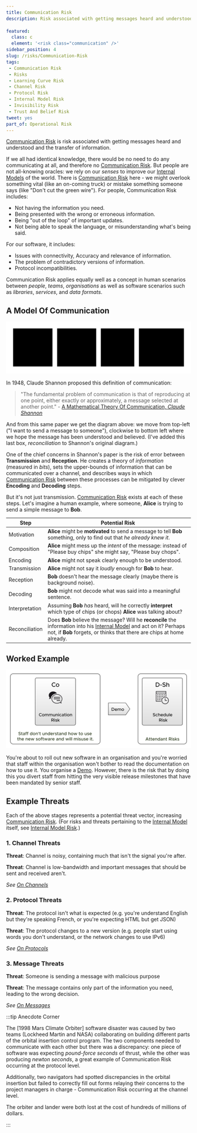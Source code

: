 ```yaml
---
title: Communication Risk
description: Risk associated with getting messages heard and understood and the transfer of information.

featured: 
  class: c
  element: '<risk class="communication" />'
sidebar_position: 4
slug: /risks/Communication-Risk
tags:
 - Communication Risk
 - Risks
 - Learning Curve Risk
 - Channel Risk
 - Protocol Risk
 - Internal Model Risk
 - Invisibility Risk
 - Trust And Belief Risk
tweet: yes
part_of: Operational Risk
---
```


<RiskIntro fm={frontMatter} />

[Communication Risk](/tags/Communication-Risk) is risk associated with getting messages heard and understood and the transfer of information.   

If we all had identical knowledge, there would be no need to do any communicating at all, and therefore no [Communication Risk](/tags/Communication-Risk).   But people are not all-knowing oracles:  we rely on our _senses_ to improve our [Internal Models](/tags/Internal-Model) of the world. There is [Communication Risk](/tags/Communication-Risk) here - we might overlook something vital (like an on-coming truck) or mistake something someone says (like "Don't cut the green wire").  For people, Communication Risk includes:

 - Not having the information you need.
 - Being presented with the wrong or erroneous information.
 - Being "out of the loop" of important updates.
 - Not being able to speak the language, or misunderstanding what's being said.

For our software, it includes:
 
 - Issues with connectivity, Accuracy and relevance of information.
 - The problem of contradictory versions of information.
 - Protocol incompatibilities.
 
Communication Risk applies equally well as a concept in human scenarios between _people_, _teams_, _organisations_ as well as software scenarios such as _libraries_, _services_, and _data formats_.

## A Model Of Communication

![Communication Risk, broken into four areas (Shannon's Model)](/img/generated/risks/communication/communication_2.svg)

In 1948, Claude Shannon proposed this definition of communication:

> "The fundamental problem of communication is that of reproducing at one point, either exactly or approximately, a message selected at another point." - [A Mathematical Theory Of Communication, _Claude Shannon_](https://en.wikipedia.org/wiki/A_Mathematical_Theory_of_Communication)  

And from this same paper we get the diagram above:  we move from top-left ("I want to send a message to someone"), clockwise to bottom left where we hope the message has been understood and believed.  (I've added this last box, _reconciliation_ to Shannon's original diagram.)

One of the chief concerns in Shannon's paper is the risk of error between **Transmission** and **Reception**.  He creates a theory of _information_ (measured in _bits_), sets the upper-bounds of information that can be communicated over a channel, and describes ways in which [Communication Risk](/tags/Communication-Risk) between these processes can be mitigated by clever **Encoding** and **Decoding** steps.

But it's not just transmission.  [Communication Risk](/tags/Communication-Risk) exists at each of these steps.  Let's imagine a human example, where someone, **Alice** is trying to send a simple message to **Bob**.

|Step                  |Potential Risk                                           |
|----------------------|---------------------------------------------------------|
|Motivation            | **Alice** might be **motivated** to send a message to tell **Bob** something, only to find out that _he already knew it_. |
|Composition           | **Alice** might mess up the _intent_ of the message: instead of "Please buy chips" she might say, "Please buy chops". |
|Encoding              | **Alice** might not speak clearly enough to be understood. |
|Transmission          | **Alice** might not say it _loudly_ enough for **Bob** to hear. | 
|Reception             | **Bob** doesn't hear the message clearly (maybe there is background noise). |
|Decoding              | **Bob** might not decode what was said into a meaningful sentence. |
|Interpretation        | Assuming **Bob** _has_ heard, will he correctly **interpret**  which type of chips (or chops) **Alice** was talking about? |
|Reconciliation        | Does **Bob** believe the message?  Will he **reconcile** the information into his [Internal Model](/tags/Internal-Model) and act on it?  Perhaps not, if **Bob** forgets, or thinks that there are chips at home already.|

## Worked Example

![A Demo Helps Overcome Communication Risk](/img/generated/risks/posters/communication-risk.svg) 

You're about to roll out new software in an organisation and you're worried that staff within the organisation won't bother to read the documentation on how to use it.  You organise a [Demo](/tags/Demo).  However, there is the risk that by doing this you divert staff from hitting the very visible release milestones that have been mandated by senior staff. 

## Example Threats

Each of the above stages represents a potential threat vector, increasing [Communication Risk](/tags/Communication-Risk).  (For risks and threats pertaining to the [Internal Model](/tags/Internal-Model) itself, see [Internal Model Risk](/tags/Internal-Model-Risk).)

### 1. Channel Threats

**Threat**: Channel is noisy, containing much that isn't the signal you're after.  

**Threat**: Channel is low-bandwidth and important messages that should be sent and received aren't.

_See [On Channels](On-Channels)_

### 2. Protocol Threats

**Threat**: The protocol isn't what is expected (e.g. you're understand English but they're speaking French, or you're expecting HTML but get JSON)

**Threat**:  The protocol changes to a new version (e.g. people start using words you don't understand, or the network changes to use IPv6) 

_See [On Protocols](On-Protocols)_

### 3. Message Threats

**Threat**: Someone is sending a message with malicious purpose

**Threat**: The message contains only part of the information you need, leading to the wrong decision.

_See [On Messages](On-Messages)_

:::tip Anecdote Corner

The [1998 Mars Climate Orbiter] software disaster was caused by two teams (Lockheed Martin and NASA) collaborating on building different parts of the orbital insertion control program.  The two components needed to communicate with each other but there was a discrepancy:  one piece of software was expecting _pound-force seconds_ of thrust, while the other was producing _newton seconds_, a great example of Communication Risk occurring at the protocol level.  

Additionally, two navigators had spotted discrepancies in the orbital insertion but failed to correctly fill out forms relaying their concerns to the project managers in charge - Communication Risk occurring at the channel level.   

The orbiter and lander were both lost at the cost of hundreds of millions of dollars.

:::


